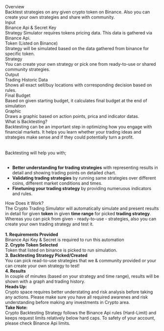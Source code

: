 <div className="mt-16">
    <div className="font-bold text-xl secondary">Overview</div>
    <div className="font-normal text-md text-[#204A5F] text-justify leading-tight mt-2">
        Backtest strategies on any given crypto token on Binance. Also you can create your own strategies and share with community. 
    </div>
</div>


<div className="flex flex-col lg:flex-row mt-16 lg:space-x-4 space-y-4 lg:space-y-0">
    <div className="w-full flex flex-col">
        <div className="font-bold text-xl secondary">Input</div>
        <div className="flex flex-col h-full bg-white drop-shadow-xl rounded-xl p-4 mt-2 text-[#204A5F] space-y-4">
            <div>
                <div className="font-bold text-sm leading-tight">
                    Binance Api &amp; Secret Key
                </div>
                <div className="text-xs mt-1 leading-tight">
                    Strategy Simulator requires tokens pricing data. This data is gathered via Binance Api.
                </div>
            </div>
            <div>
                <div className="font-bold text-sm leading-tight">
                    Token (Listed on Binance)
                </div>
                <div className="text-xs mt-1 leading-tight">
                    Strategy will be simulated based on the data gathered from binance for specific token.
                </div>
            </div>
            <div>
                <div className="font-bold text-sm leading-tight">
                    Strategy
                </div>
                <div className="text-xs mt-1 leading-tight">
                    You can create your own strategy or pick one from ready-to-use or shared community strategies.
                </div>
            </div>
        </div>
    </div>
    <div className="w-full flex flex-col">
        <div className="font-bold text-xl secondary">Output</div>
        <div className="flex flex-col h-full bg-white drop-shadow-xl rounded-xl p-4 mt-2 text-[#204A5F] space-y-4">
            <div>
                <div className="font-bold text-sm leading-tight">
                    Trading Historic Data
                </div>
                <div className="text-xs mt-1 leading-tight">
                    Shows all exact sell/buy locations with corresponding decision based on rules.
                </div>
            </div>
            <div>
                <div className="font-bold text-sm leading-tight">
                    Final Budget
                </div>
                <div className="text-xs mt-1 leading-tight">
                    Based on given starting budget, it calculates final budget at the end of simulation
                </div>
            </div>
            <div>
                <div className="font-bold text-sm leading-tight">
                    Graphic
                </div>
                <div className="text-xs mt-1 leading-tight">
                    Draws a graphic based on action points, prica and indicator datas.
                </div>
            </div>
        </div>
    </div>
</div>


<div className="mt-16">
    <div className="font-bold text-xl secondary">What is Backtesting?</div>
    <div className="font-normal text-md text-[#204A5F] text-justify leading-tight mt-2">
        <div>
            Backtesting can be an important step in optimizing how you engage with financial markets. It helps you learn whether your
            trading ideas and strategies make sense and if they could potentially turn a profit.
        </div>
        <br />
        <br />
        <div>
            Backtesting will help you with;
        </div>
        <br />
        <ul className="list-disc mx-6 space-y-2">
            <li><b>Better understanding for trading strategies</b> with representing results in detail and showing trading points on detailed chart.</li>
            <li><b>Validating trading strategies</b> by running same strategies over different coins, different market conditions and times.  </li>
            <li><b>Finetuning your trading strategy</b> by providing numeruous indicators and rules.</li>
        </ul>
    </div>
</div>


<div className="mt-16">
    <div className="font-bold text-xl secondary">How Does it Work?</div>
    <div className="font-normal text-md text-[#204A5F] text-justify leading-tight mt-2">
        The Crypto Trading Simulator will automatically simulate and present results in detail for given <b>token</b> in
        given <b>time range</b> for picked <b>trading strategy</b>. Whereas you can pick from given - ready-to-use  - strategies,
        also you can create your own trading strategy and test it.
    </div>
    <br />
    <div className="w-6/12 mx-auto text-center space-y-4">
        <div className="font-normal text-md text-[#204A5F] leading-tight mt-2">
            <b>1. Requirements Provided</b>
            <br />
            <span className="text-xs">Binance Api Key &amp; Secret is required to run this automation</span>
        </div>
        <div className="bg-white w-12 h-12 mx-auto p-3 rounded-full">
            <i class="fa-solid fa-arrow-down"></i>
        </div>
        <div className="font-normal text-md text-[#204A5F] leading-tight mt-2">
            <b>2. Crypto Token Selected</b>
            <br />
            <span className="text-xs">Token that listed on binance is picked to run simulation.</span>
        </div>
        <div className="bg-white w-12 h-12 mx-auto p-3 rounded-full">
            <i class="fa-solid fa-arrow-down"></i>
        </div>
        <div className="font-normal text-md text-[#204A5F] leading-tight mt-2">
            <b>3. Backtesting Strategy Picked/Created</b>
            <br />
            <span className="text-xs">You can pick read-to-use strategies that we &amp; community provided or your can create your own strategy to test!</span>
        </div>
        <div className="bg-white w-12 h-12 mx-auto p-3 rounded-full">
            <i class="fa-solid fa-arrow-down"></i>
        </div>
        <div className="font-normal text-md text-[#204A5F] leading-tight mt-2">
            <b>4. Results</b>
            <br />
            <span className="text-xs">In couple of minutes (based on your strategy and time range), results will be shown with a graph and trading history.</span>
        </div>
    </div>
</div>


<div className="mt-16 space-y-2">
    <div className="font-normal text-md text-white text-justify leading-tight mt-2 secondary-bg rounded-xl p-4">
        <b>Heads Up:</b>
        <br />
        <span className="text-sm">
            Crypto space requires better understating and risk analysis before taking any actions. Please make sure you have all required awarenes and risk understanding before making any investments in Crypto area.
        </span>
    </div>
    <div className="font-normal text-md text-white text-justify leading-tight mt-2 bg-[#204A5F] rounded-xl p-4">
        <b>Take Note:</b>
        <br />
        <span className="text-sm">
            Crypto Backtesting Strategy follows the Binance Api rules (Hard-Limit) and keeps request limits relatively below hard caps. To safety of your account, please check Binance Api limits.
        </span>
    </div>
</div>
